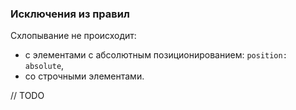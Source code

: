### Исключения из правил

Схлопывание не происходит:

- с элементами с абсолютным позиционированием: `position: absolute`,
- со строчными элементами.

// TODO